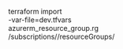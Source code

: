 terraform import \
  -var-file=dev.tfvars \
  azurerm_resource_group.rg \
  /subscriptions/<SUBID>/resourceGroups/<RG-NAME>
